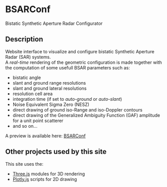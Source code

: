 # BSARConf
Bistatic Synthetic Aperture Radar Configurator

## Description
Website interface to visualize and configure bistatic Synthetic Aperture Radar (SAR) systems.\
A *real-time* rendering of the geometric configuration is made together with the computation
of some usefull BSAR parameters such as:
- bistatic angle
- slant and ground range resolutions
- slant and ground lateral resolutions
- resolution cell area
- integration time (if set to *auto-ground* or *auto-slant*)
- Noise Equivalent Sigma Zero (NESZ)
- direct drawing of ground iso-Range and iso-Doppler contours
- direct drawing of the Generalized Ambiguity Function (GAF) amplitude for a unit point scatterer
- and so on...

A preview is available here:  [BSARConf](https://www.bsarconf.oboisot.com)

## Other projects used by this site
This site uses the:
- [Three.js](https://threejs.org) modules for 3D rendering
- [Plotly.js](https://plotly.com/javascript) scripts for 2D drawing
